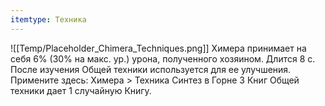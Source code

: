 ```yaml
---
itemtype: Техника
---
```

![[Temp/Placeholder_Chimera_Techniques.png]]
Химера принимает на себя 6% (30% на макс. ур.) урона, полученного хозяином. Длится 8 с. После изучения Общей техники используется для ее улучшения. Примените здесь: Химера > Техника Синтез в Горне 3 Книг Общей техники дает 1 случайную Книгу.
